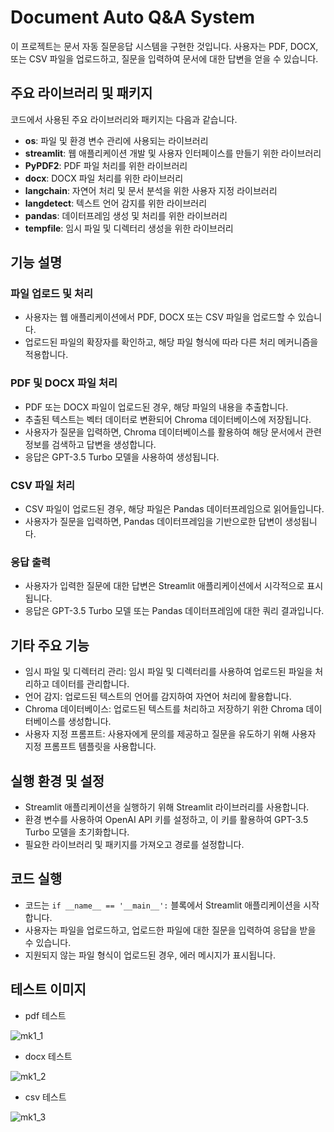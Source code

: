 # Document Auto Q&A System

이 프로젝트는 문서 자동 질문응답 시스템을 구현한 것입니다. 사용자는 PDF, DOCX, 또는 CSV 파일을 업로드하고, 질문을 입력하여 문서에 대한 답변을 얻을 수 있습니다.

## 주요 라이브러리 및 패키지

코드에서 사용된 주요 라이브러리와 패키지는 다음과 같습니다.

- **os**: 파일 및 환경 변수 관리에 사용되는 라이브러리
- **streamlit**: 웹 애플리케이션 개발 및 사용자 인터페이스를 만들기 위한 라이브러리
- **PyPDF2**: PDF 파일 처리를 위한 라이브러리
- **docx**: DOCX 파일 처리를 위한 라이브러리
- **langchain**: 자연어 처리 및 문서 분석을 위한 사용자 지정 라이브러리
- **langdetect**: 텍스트 언어 감지를 위한 라이브러리
- **pandas**: 데이터프레임 생성 및 처리를 위한 라이브러리
- **tempfile**: 임시 파일 및 디렉터리 생성을 위한 라이브러리

## 기능 설명

### 파일 업로드 및 처리

- 사용자는 웹 애플리케이션에서 PDF, DOCX 또는 CSV 파일을 업로드할 수 있습니다.
- 업로드된 파일의 확장자를 확인하고, 해당 파일 형식에 따라 다른 처리 메커니즘을 적용합니다.

### PDF 및 DOCX 파일 처리

- PDF 또는 DOCX 파일이 업로드된 경우, 해당 파일의 내용을 추출합니다.
- 추출된 텍스트는 벡터 데이터로 변환되어 Chroma 데이터베이스에 저장됩니다.
- 사용자가 질문을 입력하면, Chroma 데이터베이스를 활용하여 해당 문서에서 관련 정보를 검색하고 답변을 생성합니다.
- 응답은 GPT-3.5 Turbo 모델을 사용하여 생성됩니다.

### CSV 파일 처리

- CSV 파일이 업로드된 경우, 해당 파일은 Pandas 데이터프레임으로 읽어들입니다.
- 사용자가 질문을 입력하면, Pandas 데이터프레임을 기반으로한 답변이 생성됩니다.

### 응답 출력

- 사용자가 입력한 질문에 대한 답변은 Streamlit 애플리케이션에서 시각적으로 표시됩니다.
- 응답은 GPT-3.5 Turbo 모델 또는 Pandas 데이터프레임에 대한 쿼리 결과입니다.

## 기타 주요 기능

- 임시 파일 및 디렉터리 관리: 임시 파일 및 디렉터리를 사용하여 업로드된 파일을 처리하고 데이터를 관리합니다.
- 언어 감지: 업로드된 텍스트의 언어를 감지하여 자연어 처리에 활용합니다.
- Chroma 데이터베이스: 업로드된 텍스트를 처리하고 저장하기 위한 Chroma 데이터베이스를 생성합니다.
- 사용자 지정 프롬프트: 사용자에게 문의를 제공하고 질문을 유도하기 위해 사용자 지정 프롬프트 템플릿을 사용합니다.

## 실행 환경 및 설정

- Streamlit 애플리케이션을 실행하기 위해 Streamlit 라이브러리를 사용합니다.
- 환경 변수를 사용하여 OpenAI API 키를 설정하고, 이 키를 활용하여 GPT-3.5 Turbo 모델을 초기화합니다.
- 필요한 라이브러리 및 패키지를 가져오고 경로를 설정합니다.

## 코드 실행

- 코드는 `if __name__ == '__main__':` 블록에서 Streamlit 애플리케이션을 시작합니다.
- 사용자는 파일을 업로드하고, 업로드한 파일에 대한 질문을 입력하여 응답을 받을 수 있습니다.
- 지원되지 않는 파일 형식이 업로드된 경우, 에러 메시지가 표시됩니다.

## 테스트 이미지

- pdf 테스트
 
![mk1_1](https://github.com/jihyeok0924/DAQAS/assets/144129774/126e1ace-62cd-4bd6-b03d-b1b37543f684)
- docx 테스트
 
![mk1_2](https://github.com/jihyeok0924/DAQAS/assets/144129774/72247661-85ae-43cd-a791-5c65da174c35)
- csv 테스트
  
![mk1_3](https://github.com/jihyeok0924/DAQAS/assets/144129774/8fc9eeda-8dd6-4f84-b1d3-48221b73d451)
  



  
